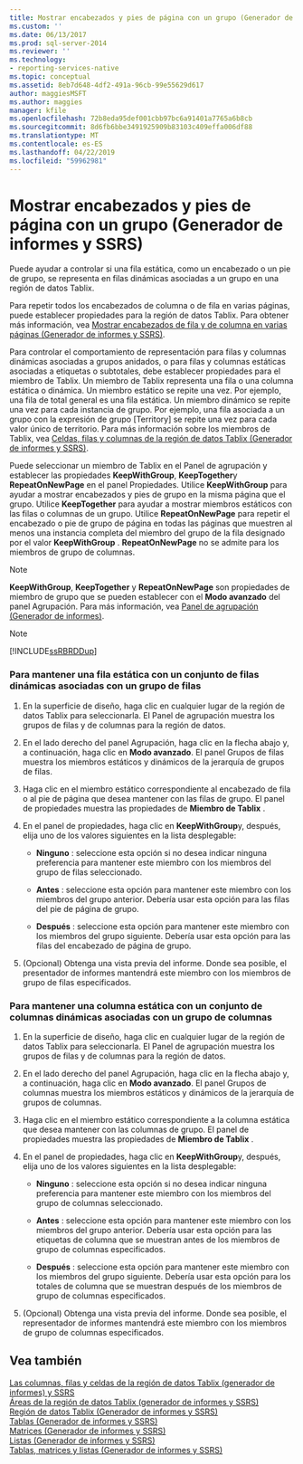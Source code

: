 ```yaml
---
title: Mostrar encabezados y pies de página con un grupo (Generador de informes y SSRS) | Microsoft Docs
ms.custom: ''
ms.date: 06/13/2017
ms.prod: sql-server-2014
ms.reviewer: ''
ms.technology:
- reporting-services-native
ms.topic: conceptual
ms.assetid: 8eb7d648-4df2-491a-96cb-99e55629d617
author: maggiesMSFT
ms.author: maggies
manager: kfile
ms.openlocfilehash: 72b8eda95def001cbb97bc6a91401a7765a6b8cb
ms.sourcegitcommit: 8d6fb6bbe3491925909b83103c409effa006df88
ms.translationtype: MT
ms.contentlocale: es-ES
ms.lasthandoff: 04/22/2019
ms.locfileid: "59962981"
---
```

# <a name="display-headers-and-footers-with-a-group-report-builder-and-ssrs"></a>Mostrar encabezados y pies de página con un grupo (Generador de informes y SSRS)
  Puede ayudar a controlar si una fila estática, como un encabezado o un pie de grupo, se representa en filas dinámicas asociadas a un grupo en una región de datos Tablix.  
  
 Para repetir todos los encabezados de columna o de fila en varias páginas, puede establecer propiedades para la región de datos Tablix. Para obtener más información, vea [Mostrar encabezados de fila y de columna en varias páginas &#40;Generador de informes y SSRS&#41;](display-row-and-column-headers-on-multiple-pages-report-builder-and-ssrs.md).  
  
 Para controlar el comportamiento de representación para filas y columnas dinámicas asociadas a grupos anidados, o para filas y columnas estáticas asociadas a etiquetas o subtotales, debe establecer propiedades para el miembro de Tablix. Un miembro de Tablix representa una fila o una columna estática o dinámica. Un miembro estático se repite una vez. Por ejemplo, una fila de total general es una fila estática. Un miembro dinámico se repite una vez para cada instancia de grupo. Por ejemplo, una fila asociada a un grupo con la expresión de grupo [Territory] se repite una vez para cada valor único de territorio. Para más información sobre los miembros de Tablix, vea [Celdas, filas y columnas de la región de datos Tablix &#40;Generador de informes y SSRS&#41;](tablix-data-region-cells-rows-and-columns-report-builder-and-ssrs.md).  
  
 Puede seleccionar un miembro de Tablix en el Panel de agrupación y establecer las propiedades **KeepWithGroup**, **KeepTogether**y **RepeatOnNewPage** en el panel Propiedades. Utilice **KeepWithGroup** para ayudar a mostrar encabezados y pies de grupo en la misma página que el grupo. Utilice **KeepTogether** para ayudar a mostrar miembros estáticos con las filas o columnas de un grupo. Utilice **RepeatOnNewPage** para repetir el encabezado o pie de grupo de página en todas las páginas que muestren al menos una instancia completa del miembro del grupo de la fila designado por el valor **KeepWithGroup** . **RepeatOnNewPage** no se admite para los miembros de grupo de columnas.  
  
> [!NOTE]  
>  **KeepWithGroup**, **KeepTogether** y **RepeatOnNewPage** son propiedades de miembro de grupo que se pueden establecer con el **Modo avanzado** del panel Agrupación. Para más información, vea [Panel de agrupación &#40;Generador de informes&#41;](grouping-pane-report-builder.md).  
  
> [!NOTE]  
>  [!INCLUDE[ssRBRDDup](../../includes/ssrbrddup-md.md)]  
  
### <a name="to-keep-a-static-row-with-a-set-of-dynamic-rows-associated-with-a-row-group"></a>Para mantener una fila estática con un conjunto de filas dinámicas asociadas con un grupo de filas  
  
1.  En la superficie de diseño, haga clic en cualquier lugar de la región de datos Tablix para seleccionarla. El Panel de agrupación muestra los grupos de filas y de columnas para la región de datos.  
  
2.  En el lado derecho del panel Agrupación, haga clic en la flecha abajo y, a continuación, haga clic en **Modo avanzado**. El panel Grupos de filas muestra los miembros estáticos y dinámicos de la jerarquía de grupos de filas.  
  
3.  Haga clic en el miembro estático correspondiente al encabezado de fila o al pie de página que desea mantener con las filas de grupo. El panel de propiedades muestra las propiedades de **Miembro de Tablix** .  
  
4.  En el panel de propiedades, haga clic en **KeepWithGroup**y, después, elija uno de los valores siguientes en la lista desplegable:  
  
    -   **Ninguno** : seleccione esta opción si no desea indicar ninguna preferencia para mantener este miembro con los miembros del grupo de filas seleccionado.  
  
    -   **Antes** : seleccione esta opción para mantener este miembro con los miembros del grupo anterior. Debería usar esta opción para las filas del pie de página de grupo.  
  
    -   **Después** : seleccione esta opción para mantener este miembro con los miembros del grupo siguiente. Debería usar esta opción para las filas del encabezado de página de grupo.  
  
5.  (Opcional) Obtenga una vista previa del informe. Donde sea posible, el presentador de informes mantendrá este miembro con los miembros de grupo de filas especificados.  
  
### <a name="to-keep-a-static-column-with-a-set-of-dynamic-columns-associated-with-a-column-group"></a>Para mantener una columna estática con un conjunto de columnas dinámicas asociadas con un grupo de columnas  
  
1.  En la superficie de diseño, haga clic en cualquier lugar de la región de datos Tablix para seleccionarla. El Panel de agrupación muestra los grupos de filas y de columnas para la región de datos.  
  
2.  En el lado derecho del panel Agrupación, haga clic en la flecha abajo y, a continuación, haga clic en **Modo avanzado**. El panel Grupos de columnas muestra los miembros estáticos y dinámicos de la jerarquía de grupos de columnas.  
  
3.  Haga clic en el miembro estático correspondiente a la columna estática que desea mantener con las columnas de grupo. El panel de propiedades muestra las propiedades de **Miembro de Tablix** .  
  
4.  En el panel de propiedades, haga clic en **KeepWithGroup**y, después, elija uno de los valores siguientes en la lista desplegable:  
  
    -   **Ninguno** : seleccione esta opción si no desea indicar ninguna preferencia para mantener este miembro con los miembros del grupo de columnas seleccionado.  
  
    -   **Antes** : seleccione esta opción para mantener este miembro con los miembros del grupo anterior. Debería usar esta opción para las etiquetas de columna que se muestran antes de los miembros de grupo de columnas especificados.  
  
    -   **Después** : seleccione esta opción para mantener este miembro con los miembros del grupo siguiente. Debería usar esta opción para los totales de columna que se muestran después de los miembros de grupo de columnas especificados.  
  
5.  (Opcional) Obtenga una vista previa del informe. Donde sea posible, el representador de informes mantendrá este miembro con los miembros de grupo de columnas especificados.  
  
## <a name="see-also"></a>Vea también  
 [Las columnas, filas y celdas de la región de datos Tablix &#40;generador de informes&#41; y SSRS](tablix-data-region-cells-rows-and-columns-report-builder-and-ssrs.md)   
 [Áreas de la región de datos Tablix &#40;generador de informes y SSRS&#41;](tablix-data-region-areas-report-builder-and-ssrs.md)   
 [Región de datos Tablix &#40;Generador de informes y SSRS&#41;](../tablix-data-region-report-builder-and-ssrs.md)   
 [Tablas &#40;Generador de informes y SSRS&#41;](tables-report-builder-and-ssrs.md)   
 [Matrices &#40;Generador de informes y SSRS&#41;](create-a-matrix-report-builder-and-ssrs.md)   
 [Listas &#40;Generador de informes y SSRS&#41;](create-invoices-and-forms-with-lists-report-builder-and-ssrs.md)   
 [Tablas, matrices y listas &#40;Generador de informes y SSRS&#41;](tables-matrices-and-lists-report-builder-and-ssrs.md)  
  
  
